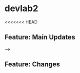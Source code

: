 # devlab2
<<<<<<< HEAD
## Feature: Main Updates
<!-- =======

<!-- ## Feature: Conflict Resolution
>>>>>>> conflict-branch --> -->

## Feature: Changes